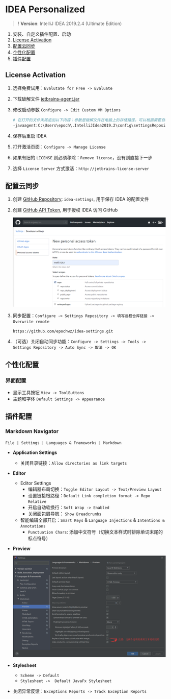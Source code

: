 # IDEA Personalized

> ! **Version**: IntelliJ IDEA 2019.2.4 (Ultimate Edition)

1. 安装、自定义插件配置、启动
2. [License Activation](#license-activation)
3. [配置云同步](#配置云同步)
4. [个性化配置](#个性化配置)
5. [插件配置](#插件配置)

## License Activation

1. 选择免费试用：`Evalutate for Free -> Evaluate`
2. 下载破解文件 [jetbrains-agent.jar]
3. 修改启动参数 `Configure -> Edit Custom VM Options`

    ```bash
    # 在打开的文件末尾追加以下内容：参数是破解文件在电脑上的存储路径，可以根据需要自行修改
    -javaagent:C:\Users\epoch\.IntelliJIdea2019.2\config\settingsRepository\repository\jetbrains-agent.jar
    ```
    <!-- TODO 更换破解文件的存储位置和下载链接 -->

4. 保存后重启 IDEA
5. 打开激活页面：`Configure -> Manage License`
6. 如果有旧的 `LICENSE` 则必须移除：`Remove license`，没有则直接下一步
7. 选择 `License Server` 方式激活：`http://jetbrains-license-server`

## 配置云同步

1. 创建 [GitHub Repository][]: `idea-settings`, 用于保存 IDEA 的配置文件
2. 创建 [GitHub API Token][], 用于授权 IDEA 访问 GitHub

   ![Generate GitHub API Token for Repo][]

3. 同步配置：`Configure -> Settings Repository -> 填写远程仓库链接 -> Overwrite remote`

   ```text
   https://github.com/epochwz/idea-settings.git
   ```

4. （可选）关闭自动同步功能：`Configure -> Settings -> Tools -> Settings Repository -> Auto Sync -> 取消 -> OK`

## 个性化配置

### 界面配置

- 显示工具按钮 `View -> ToolButtons`
- 主题和字体 `Default Settings -> Appearance`

## 插件配置

### Markdown Navigator

`File | Settings | Languages & Frameworks | Markdown`

- **Application Settings**
  -  关闭目录链接：`Allow directories as link targets`
- **Editor**
  - Editor Settings
    - 编辑器布局切换：`Toggle Editor Layout -> Text/Preview Layout`
    - 设置链接根路径：`Default Link completion format -> Repo Relative`
    - 开启自动软换行：`Soft Wrap -> Enabled`
    - 关闭面包屑导航： `Show Breadcrumbs`
  - 智能编辑全部开启：`Smart Keys` & `Language Injections` & `Intentions & Annotations`
    - `Punctuation Chars`: 添加中文符号（切换文本样式时排除单词末尾的标点符号）
- **Preview**

    ![Markdown-Navigator-Settings-Preview]

- **Stylesheet**
  - `Scheme -> Default`
  - `Stylesheet ->  Default JavaFx Stylesheet`
- 关闭异常反馈：`Exceptions Reports -> Track Exception Reports`

[GitHub Repository]:https://github.com/new
[GitHub API Token]:https://github.com/settings/tokens/new
[jetbrains-agent.jar]: https://zhile.io/2018/08/25/jetbrains-license-server-crack.html

[Generate GitHub API Token for Repo]:/docs/images/tools/generate-github-api-token-for-repo.png
[Markdown-Navigator-Settings-Preview]: /docs/images/Markdown-Navigator-Settings-Preview.png
